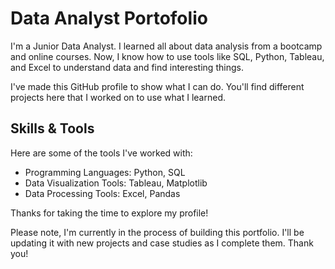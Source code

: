 # Data Analyst Portofolio

I'm a Junior Data Analyst. I learned all about data analysis from a bootcamp and online courses. Now, I know how to use tools like SQL, Python, Tableau, and Excel to understand data and find interesting things.

I've made this GitHub profile to show what I can do. You'll find different projects here that I worked on to use what I learned.

## Skills & Tools
Here are some of the tools I've worked with:
* Programming Languages: Python, SQL
* Data Visualization Tools: Tableau, Matplotlib
* Data Processing Tools: Excel, Pandas

Thanks for taking the time to explore my profile! 

Please note, I'm currently in the process of building this portfolio. I'll be updating it with new projects and case studies as I complete them.
Thank you!
